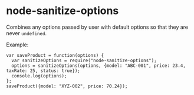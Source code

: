 # node-sanitize-options
Combines any options passed by user with default options so that they are never `undefined`.

Example:

```
var saveProduct = function(options) {
  var sanitizeOptions = require("node-sanitize-options");
  options = sanitizeOptions(options, {model: "ABC-001", price: 23.4, taxRate: 25, status: true});
  console.log(options);
};
saveProduct({model: "XYZ-002", price: 70.24});
```